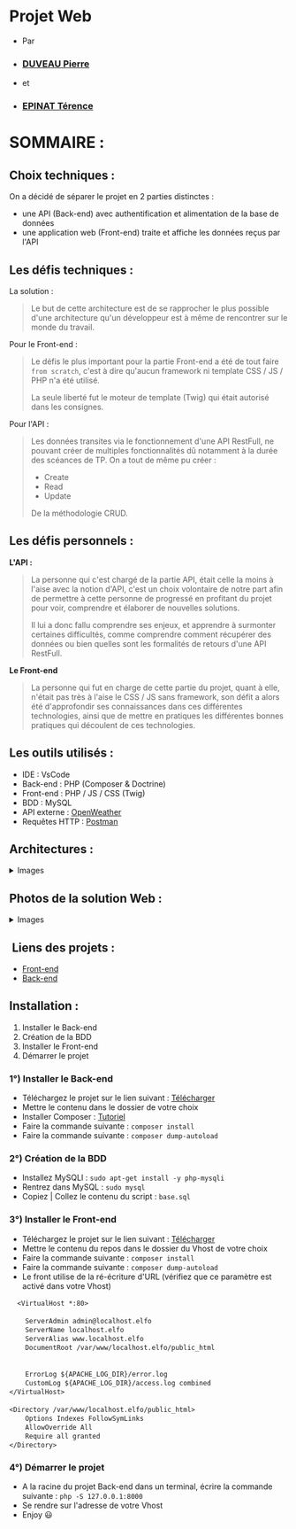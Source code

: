 # Projet Web

- Par
- ### [DUVEAU Pierre](https://github.com/PierroD)
- et
- ### [EPINAT Térence](https://github.com/Terence-69)

# SOMMAIRE :

## Choix techniques :

On a décidé de séparer le projet en 2 parties distinctes :

- une API (Back-end) avec authentification et alimentation de la base de données
- une application web (Front-end) traite et affiche les données reçus par l'API

## Les défis techniques :

La solution :

> Le but de cette architecture est de se rapprocher le plus possible d'une architecture qu'un développeur est à même de rencontrer sur le monde du travail.

Pour le Front-end :

> Le défis le plus important pour la partie Front-end a été de tout faire `from scratch`, c'est à dire qu'aucun framework ni template CSS / JS / PHP n'a été utilisé.
>
> La seule liberté fut le moteur de template (Twig) qui était autorisé dans les consignes.

Pour l'API :

> Les données transites via le fonctionnement d'une API RestFull, ne pouvant créer de multiples fonctionnalités dû notamment à la durée des scéances de TP. On a tout de même pu créer :
>
> - Create
> - Read
> - Update
>
> De la méthodologie CRUD.

## Les défis personnels :

**L'API :**

> La personne qui c'est chargé de la partie API, était celle la moins à l'aise avec la notion d'API, c'est un choix volontaire de notre part afin de permettre à cette personne de progressé en profitant du projet pour voir, comprendre et élaborer de nouvelles solutions.
>
> Il lui a donc fallu comprendre ses enjeux, et apprendre à surmonter certaines difficultés, comme comprendre comment récupérer des données ou bien quelles sont les formalités de retours d'une API RestFull.

**Le Front-end**

> La personne qui fut en charge de cette partie du projet, quant à elle, n'était pas très à l'aise le CSS / JS sans framework, son défit a alors été d'approfondir ses connaissances dans ces différentes technologies, ainsi que de mettre en pratiques les différentes bonnes pratiques qui découlent de ces technologies.

## Les outils utilisés :

- IDE : VsCode
- Back-end : PHP (Composer & Doctrine)
- Front-end : PHP / JS / CSS (Twig)
- BDD : MySQL
- API externe : [OpenWeather](https://openweathermap.org/current)
- Requêtes HTTP : [Postman](https://www.postman.com/)

## Architectures :

<details>
<summary>Images</summary>
<p>Backend</p>
<img src="./img/back_end.png" name="back"/>
<p>Frontend</p>
<img src="./img/front_end.png" name="front"/>
</details>

## Photos de la solution Web :

<details>
<summary>Images</summary>
<p>Login</p>
<img src="./img/login.png" name="back"/>
<p>Register</p>
<img src="./img/register.png" name="front"/>
<p>Dashboard</p>
<img src="./img/dashboard.png" name="front"/>
</details>

##  Liens des projets :

- [Front-end](https://github.com/PierroD/projet_web_front)
- [Back-end](https://github.com/Terence-69/ProjetWeb)

## Installation :

1. Installer le Back-end
2. Création de la BDD
3. Installer le Front-end
4. Démarrer le projet

### 1°) Installer le Back-end

- Téléchargez le projet sur le lien suivant : [Télécharger](https://github.com/Terence-69/ProjetWeb)
- Mettre le contenu dans le dossier de votre choix
- Installer Composer : [Tutoriel](https://linuxize.com/post/how-to-install-and-use-composer-on-ubuntu-18-04/)
- Faire la commande suivante : `composer install`
- Faire la commande suivante : `composer dump-autoload`

### 2°) Création de la BDD

- Installez MySQLI : `sudo apt-get install -y php-mysqli`
- Rentrez dans MySQL : `sudo mysql`
- Copiez | Collez le contenu du script : `base.sql`

### 3°) Installer le Front-end

- Téléchargez le projet sur le lien suivant : [Télécharger](https://github.com/PierroD/projet_web_front)
- Mettre le contenu du repos dans le dossier du Vhost de votre choix
- Faire la commande suivante : `composer install`
- Faire la commande suivante : `composer dump-autoload`
- Le front utilise de la ré-écriture d'URL (vérifiez que ce paramètre est activé dans votre Vhost)
```
  <VirtualHost *:80>

    ServerAdmin admin@localhost.elfo
    ServerName localhost.elfo
    ServerAlias www.localhost.elfo
    DocumentRoot /var/www/localhost.elfo/public_html


    ErrorLog ${APACHE_LOG_DIR}/error.log
    CustomLog ${APACHE_LOG_DIR}/access.log combined
</VirtualHost>

<Directory /var/www/localhost.elfo/public_html>
    Options Indexes FollowSymLinks
    AllowOverride All
    Require all granted
</Directory>
```

### 4°) Démarrer le projet 

- A la racine du projet Back-end dans un terminal, écrire la commande suivante : `php -S 127.0.0.1:8000`
- Se rendre sur l'adresse de votre Vhost
- Enjoy :smiley: